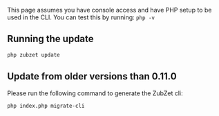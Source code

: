 This page assumes you have console access and have PHP setup to be used in the CLI. You can test this by running: `php -v`

## Running the update
```bash
php zubzet update
```

## Update from older versions than 0.11.0
Please run the following command to generate the ZubZet cli:
```bash
php index.php migrate-cli
```